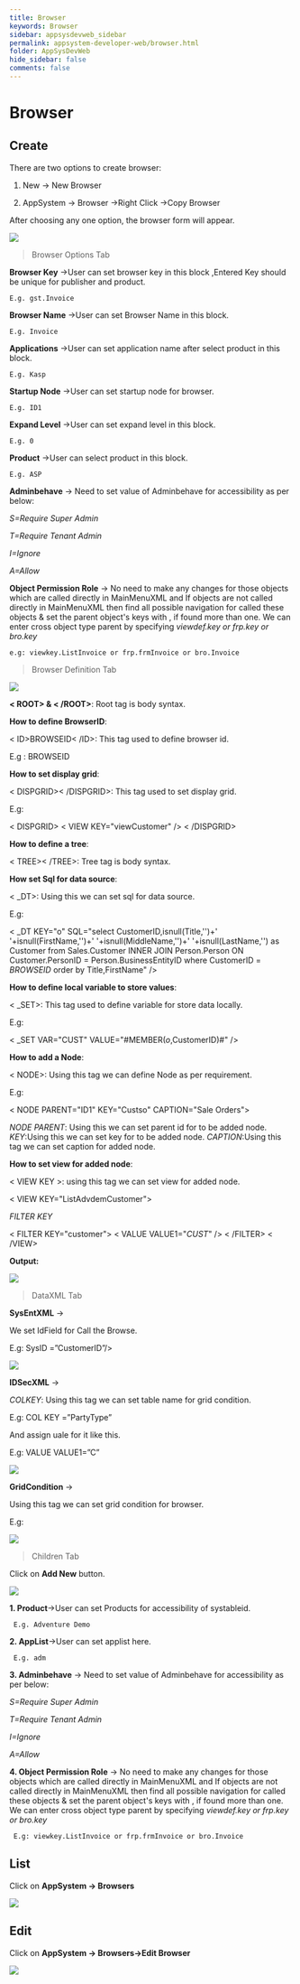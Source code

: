 ```yaml
---
title: Browser
keywords: Browser
sidebar: appsysdevweb_sidebar
permalink: appsystem-developer-web/browser.html
folder: AppSysDevWeb
hide_sidebar: false
comments: false
---
```


# Browser

## Create

There are two options to create browser:

1.	New -> New Browser

2.	AppSystem -> Browser ->Right Click ->Copy Browser

After choosing any one option, the browser form will appear.

![](/images/browseroptionstabweb.png)

>Browser Options Tab

**Browser Key** ->User can set browser key in this block ,Entered Key should be unique for publisher and product.

    E.g. gst.Invoice

**Browser Name** ->User can set Browser Name in this block.

    E.g. Invoice

**Applications** ->User can set application name after select product in this block.

    E.g. Kasp

**Startup Node** ->User can set startup node for browser.

    E.g. ID1

**Expand Level** ->User can set expand level in this block.

    E.g. 0

**Product** ->User can select product in this block.

    E.g. ASP

**Adminbehave** -> Need to set value of Adminbehave for accessibility as per below:

*S=Require Super Admin*

*T=Require Tenant Admin*

*I=Ignore*

*A=Allow*

**Object Permission Role** -> No need to make any changes for those objects which are called directly in MainMenuXML and If objects are not called directly in MainMenuXML then find all possible navigation for called these objects & set  the parent object's keys with , if found more than one. We can enter cross object type parent by specifying *viewdef.key or frp.key or bro.key*
 
    e.g: viewkey.ListInvoice or frp.frmInvoice or bro.Invoice



>Browser Definition Tab

![](/images/browserdefinitiontabweb.png)

**< ROOT> & < /ROOT>**: Root tag is body syntax.
    
**How to define BrowserID**:

< ID>BROWSEID< /ID>: This tag used to define browser id.

   E.g : <ID>BROWSEID</ID>

**How to set display grid**:

< DISPGRID>< /DISPGRID>: This tag used to set display grid.
   
   E.g:
   
  < DISPGRID>
  < VIEW KEY="viewCustomer" />
  < /DISPGRID>
  
**How to define a tree**:

< TREE>< /TREE>: Tree tag is body syntax.

**How set Sql for data source**:

< _DT>: Using this we can set sql for data source.

  E.g:
  
< _DT KEY="o" SQL="select CustomerID,isnull(Title,'')+' '+isnull(FirstName,'')+' '+isnull(MiddleName,'')+' '+isnull(LastName,'') as Customer from  Sales.Customer INNER JOIN Person.Person  ON Customer.PersonID = Person.BusinessEntityID where CustomerID = $BROWSEID$ order by Title,FirstName" />

**How to define local variable to store values**:

< _SET>: This tag used to define variable for store data locally.

  E.g:
  
< _SET VAR="CUST" VALUE="#MEMBER($o$,CustomerID)#" />

**How to add a Node**:

< NODE>: Using this tag we can define Node as per requirement.

  E.g:
  
< NODE PARENT="ID1"  KEY="Custso" CAPTION="Sale Orders">

*NODE PARENT*: Using this we can set parent id for to be added node.
*KEY*:Using this we can set key for to be added node.
*CAPTION*:Using this tag we can set caption for added node.

**How to set view for added node**:

< VIEW KEY >: using this tag we can set view for added node.

< VIEW KEY="ListAdvdemCustomer">

*FILTER KEY*
              
< FILTER KEY="customer">
< VALUE VALUE1="$CUST$" />
< /FILTER>
< /VIEW>


**Output:**

![](/images/BrowserDefinitionFormoutput.png)


>DataXML Tab


**SysEntXML** -> 

We set IdField for Call the Browse.

   E.g: SysID =”CustomerID”/>

![](/images/SysEntXMLWeb.jpg)



**IDSecXML** ->

*COLKEY*: Using this tag we can set table name for grid condition.

   E.g: COL KEY =”PartyType”
   
And assign uale for it like this.

   E.g: VALUE VALUE1=”C”


![](/images/IDSecXMLWeb.jpg)

**GridCondition** ->

Using this tag we can set grid condition for browser.

   E.g: <COL KEY =”SalesOrderID”/>


![](/images/GridConditionWeb.jpg)

>Children Tab

Click on **Add New** button. 

![](/images/childrentabweb.png)

**1. Product**->User can set Products for accessibility of systableid.

     E.g. Adventure Demo

**2. AppList**->User can set applist here.

     E.g. adm

**3. Adminbehave** -> Need to set value of Adminbehave for accessibility as per below:

*S=Require Super Admin*

*T=Require Tenant Admin*

*I=Ignore*

*A=Allow*

**4. Object Permission Role** -> No need to make any changes for those objects which are called directly in MainMenuXML and If objects are not called directly in MainMenuXML then find all possible navigation for called these objects & set  the parent object's keys with , if found more than one. We can enter cross object type parent by specifying *viewdef.key or frp.key or bro.key*

     E.g: viewkey.ListInvoice or frp.frmInvoice or bro.Invoice

## List

Click on **AppSystem -> Browsers**

![](/images/browserslistweb.png)

## Edit

Click on **AppSystem -> Browsers->Edit Browser**

![](/images/editbrowserweb.png)
